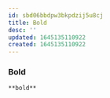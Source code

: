 ```yaml
---
id: sbd06bbdpw3bkpdzij5u8cj
title: Bold
desc: ''
updated: 1645135110922
created: 1645135110922
---
```


### Bold

```rst
**bold**
```
